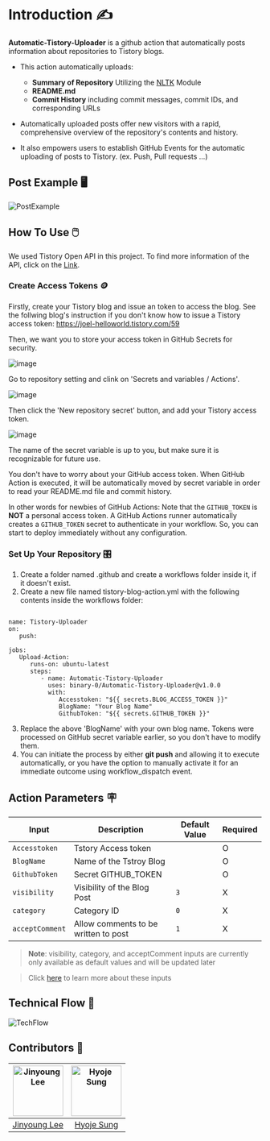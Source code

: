 # Introduction ✍️

**Automatic-Tistory-Uploader** is a github action that automatically posts information about repositories to Tistory blogs.

- This action automatically uploads:
  - **Summary of Repository** Utilizing the [NLTK](https://www.nltk.org) Module
  - **README.md** 
  - **Commit History** including commit messages, commit IDs, and corresponding URLs

- Automatically uploaded posts offer new visitors with a rapid, comprehensive overview of the repository's contents and history.

- It also empowers users to establish GitHub Events for the automatic uploading of posts to Tistory. (ex. Push, Pull requests ...)

## Post Example 🖥️
![PostExample](https://github.com/binary-0/Automatic-Tistory-Uploader/assets/50437138/cbb15c74-dca5-403a-b332-0f94fbd252f1)

## How To Use 🖱️
We used Tistory Open API in this project. To find more information of the API, click on the [Link](https://tistory.github.io/document-tistory-apis/).

### Create Access Tokens 🪙
Firstly, create your Tistory blog and issue an token to access the blog.
See the follwing blog's instruction if you don't know how to issue a Tistory access token:
<https://joel-helloworld.tistory.com/59>

Then, we want you to store your access token in GitHub Secrets for security.

![image](https://github.com/binary-0/Automatic-Tistory-Uploader/assets/50437138/7ba417d5-7c01-478f-954c-b81ba7ebe655)

Go to repository setting and clink on 'Secrets and variables / Actions'.

![image](https://github.com/binary-0/Automatic-Tistory-Uploader/assets/50437138/881d25c8-1347-44bf-8c3b-fca0c492644c)

Then click the 'New repository secret' button, and add your Tistory access token.

![image](https://github.com/binary-0/Automatic-Tistory-Uploader/assets/50437138/aea3ea1e-1858-4154-9abe-0ccac79d55e9)

The name of the secret variable is up to you, but make sure it is recognizable for future use.

You don't have to worry about your GitHub access token. When GitHub Action is executed, it will be automatically moved by secret variable in order to read your README.md file and commit history.

In other words for newbies of GitHub Actions: Note that the `GITHUB_TOKEN` is **NOT** a personal access token. A GitHub Actions runner automatically creates a `GITHUB_TOKEN` secret to authenticate in your workflow. So, you can start to deploy immediately without any configuration.

### Set Up Your Repository 🎛️
1. Create a folder named .github and create a workflows folder inside it, if it doesn't exist.
2. Create a new file named tistory-blog-action.yml with the following contents inside the workflows folder:
```

name: Tistory-Uploader
on:
   push:
            
jobs:
   Upload-Action:
      runs-on: ubuntu-latest
      steps:       
         - name: Automatic-Tistory-Uploader
           uses: binary-0/Automatic-Tistory-Uploader@v1.0.0
           with:
              Accesstoken: "${{ secrets.BLOG_ACCESS_TOKEN }}"
              BlogName: "Your Blog Name"
              GithubToken: "${{ secrets.GITHUB_TOKEN }}"

```
3. Replace the above 'BlogName' with your own blog name. Tokens were processed on GitHub secret variable earlier, so you don't have to modify them.
4. You can initiate the process by either **git push** and allowing it to execute automatically, or you have the option to manually activate it for an immediate outcome using workflow_dispatch event.

## Action Parameters 🪧

| Input|	Description	| Default Value| Required |
|-|-|-|-|
|`Accesstoken`|Tstory Access token| | O |
|`BlogName`|Name of the Tstroy Blog|| O |
|`GithubToken`|Secret GITHUB_TOKEN|| O |
|`visibility`|Visibility of the Blog Post|`3`|X|
|`category`|Category ID|`0`| X|
|`acceptComment`|Allow comments to be written to post|`1`| X |
> **Note**: visibility, category, and acceptComment inputs are currently only available as default values and will be updated later

> Click [here](https://tistory.github.io/document-tistory-apis/apis/v1/post/write.html) to learn more about these inputs

## Technical Flow 🌊
![TechFlow](https://github.com/binary-0/Automatic-Tistory-Uploader/assets/50437138/b26f99aa-7b7b-4eba-a555-2fbcb1cb2425)

## Contributors 👨

|<img alt="Jinyoung Lee" src="https://avatars.githubusercontent.com/u/50437138?v=4" width="100"/> | <img alt="Hyoje Sung" src="https://avatars.githubusercontent.com/u/77618270?v=4" width="100"/> |
|:-----:|:-----:|
| [Jinyoung Lee](https://github.com/binary-0) | [Hyoje Sung](https://github.com/Heukma)  |
